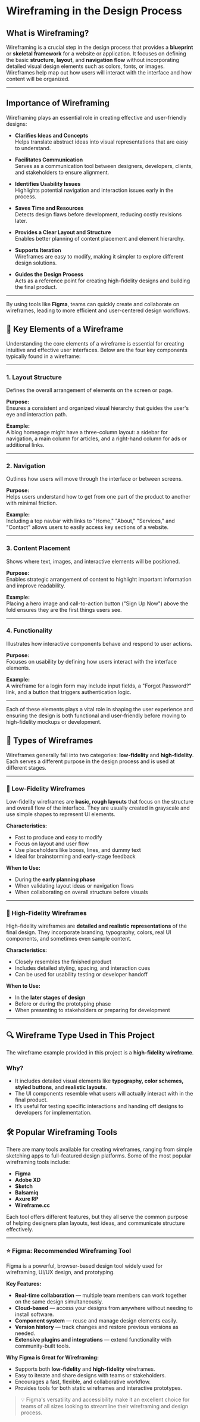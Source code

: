 # Wireframing in the Design Process

## What is Wireframing?

Wireframing is a crucial step in the design process that provides a **blueprint** or **skeletal framework** for a website or application. It focuses on defining the basic **structure**, **layout**, and **navigation flow** without incorporating detailed visual design elements such as colors, fonts, or images. Wireframes help map out how users will interact with the interface and how content will be organized.

---

## Importance of Wireframing

Wireframing plays an essential role in creating effective and user-friendly designs:

- **Clarifies Ideas and Concepts**  
  Helps translate abstract ideas into visual representations that are easy to understand.

- **Facilitates Communication**  
  Serves as a communication tool between designers, developers, clients, and stakeholders to ensure alignment.

- **Identifies Usability Issues**  
  Highlights potential navigation and interaction issues early in the process.

- **Saves Time and Resources**  
  Detects design flaws before development, reducing costly revisions later.

- **Provides a Clear Layout and Structure**  
  Enables better planning of content placement and element hierarchy.

- **Supports Iteration**  
  Wireframes are easy to modify, making it simpler to explore different design solutions.

- **Guides the Design Process**  
  Acts as a reference point for creating high-fidelity designs and building the final product.

---

By using tools like **Figma**, teams can quickly create and collaborate on wireframes, leading to more efficient and user-centered design workflows.

## 🔑 Key Elements of a Wireframe

Understanding the core elements of a wireframe is essential for creating intuitive and effective user interfaces. Below are the four key components typically found in a wireframe:

---

### 1. **Layout Structure**

Defines the overall arrangement of elements on the screen or page.

**Purpose:**  
Ensures a consistent and organized visual hierarchy that guides the user's eye and interaction path.

**Example:**  
A blog homepage might have a three-column layout: a sidebar for navigation, a main column for articles, and a right-hand column for ads or additional links.

---

### 2. **Navigation**

Outlines how users will move through the interface or between screens.

**Purpose:**  
Helps users understand how to get from one part of the product to another with minimal friction.

**Example:**  
Including a top navbar with links to "Home," "About," "Services," and "Contact" allows users to easily access key sections of a website.

---

### 3. **Content Placement**

Shows where text, images, and interactive elements will be positioned.

**Purpose:**  
Enables strategic arrangement of content to highlight important information and improve readability.

**Example:**  
Placing a hero image and call-to-action button ("Sign Up Now") above the fold ensures they are the first things users see.

---

### 4. **Functionality**

Illustrates how interactive components behave and respond to user actions.

**Purpose:**  
Focuses on usability by defining how users interact with the interface elements.

**Example:**  
A wireframe for a login form may include input fields, a "Forgot Password?" link, and a button that triggers authentication logic.

---

Each of these elements plays a vital role in shaping the user experience and ensuring the design is both functional and user-friendly before moving to high-fidelity mockups or development.

## 🧱 Types of Wireframes

Wireframes generally fall into two categories: **low-fidelity** and **high-fidelity**. Each serves a different purpose in the design process and is used at different stages.

---

### 🔹 Low-Fidelity Wireframes

Low-fidelity wireframes are **basic, rough layouts** that focus on the structure and overall flow of the interface. They are usually created in grayscale and use simple shapes to represent UI elements.

**Characteristics:**

- Fast to produce and easy to modify
- Focus on layout and user flow
- Use placeholders like boxes, lines, and dummy text
- Ideal for brainstorming and early-stage feedback

**When to Use:**

- During the **early planning phase**
- When validating layout ideas or navigation flows
- When collaborating on overall structure before visuals

---

### 🔸 High-Fidelity Wireframes

High-fidelity wireframes are **detailed and realistic representations** of the final design. They incorporate branding, typography, colors, real UI components, and sometimes even sample content.

**Characteristics:**

- Closely resembles the finished product
- Includes detailed styling, spacing, and interaction cues
- Can be used for usability testing or developer handoff

**When to Use:**

- In the **later stages of design**
- Before or during the prototyping phase
- When presenting to stakeholders or preparing for development

---

## 🔍 Wireframe Type Used in This Project

The wireframe example provided in this project is a **high-fidelity wireframe**.

### Why?

- It includes detailed visual elements like **typography, color schemes, styled buttons**, and **realistic layouts**.
- The UI components resemble what users will actually interact with in the final product.
- It’s useful for testing specific interactions and handing off designs to developers for implementation.

## 🛠️ Popular Wireframing Tools

There are many tools available for creating wireframes, ranging from simple sketching apps to full-featured design platforms. Some of the most popular wireframing tools include:

- **Figma**
- **Adobe XD**
- **Sketch**
- **Balsamiq**
- **Axure RP**
- **Wireframe.cc**

Each tool offers different features, but they all serve the common purpose of helping designers plan layouts, test ideas, and communicate structure effectively.

---

### ⭐ Figma: Recommended Wireframing Tool

Figma is a powerful, browser-based design tool widely used for wireframing, UI/UX design, and prototyping.

**Key Features:**

- **Real-time collaboration** — multiple team members can work together on the same design simultaneously.
- **Cloud-based** — access your designs from anywhere without needing to install software.
- **Component system** — reuse and manage design elements easily.
- **Version history** — track changes and restore previous versions as needed.
- **Extensive plugins and integrations** — extend functionality with community-built tools.

**Why Figma is Great for Wireframing:**

- Supports both **low-fidelity** and **high-fidelity** wireframes.
- Easy to iterate and share designs with teams or stakeholders.
- Encourages a fast, flexible, and collaborative workflow.
- Provides tools for both static wireframes and interactive prototypes.

> 💡 Figma's versatility and accessibility make it an excellent choice for teams of all sizes looking to streamline their wireframing and design process.
